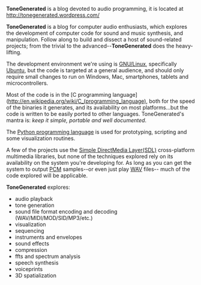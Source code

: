 **ToneGenerated** is a blog devoted to audio programming, it is located at
<http://tonegenerated.wordpress.com/>

**ToneGenerated** is a blog for computer audio enthusiasts, which explores the
development of computer code for sound and music synthesis, and manipulation.
Follow along to build and dissect a host of sound-related projects; from the
trivial to the advanced--**ToneGenerated** does the heavy-lifting.

The development environment we're using is
[GNU/Linux](http://en.wikipedia.org/wiki/Linux), specifically
[Ubuntu](http://www.ubuntu.com/), but the code is targeted at a general
audience, and should only require small changes to run on Windows, Mac,
smartphones, tablets and microcontrollers.

Most of the code is in the
[C programming language](http://en.wikipedia.org/wiki/C_(programming_language),
both for the speed of the binaries it generates, and its availability on
most platforms...but the code is written to be easily ported to other languages.
ToneGenerated's mantra is: *keep it simple, portable and well documented*.

The [Python programming language](http://www.python.org/) is used for
prototyping, scripting and some visualization routines.

A few of the projects use the
[Simple DirectMedia Layer(SDL)](http://www.libsdl.org/) cross-platform
multimedia libraries, but none of the techniques explored rely on its
availability on the system you're developing for. As long as you can get
the system to output [PCM](http://en.wikipedia.org/wiki/PCM)
samples--or even just play [WAV](http://en.wikipedia.org/wiki/WAV) files--
much of the code explored will be applicable.

**ToneGenerated** explores:

*  audio playback
*  tone generation
*  sound file format encoding and decoding (WAV/MIDI/MOD/SID/MP3/etc.)
*  visualization
*  sequencing
*  instruments and envelopes
*  sound effects
*  compression
*  ffts and spectrum analysis
*  speech synthesis
*  voiceprints
*  3D spatialization
